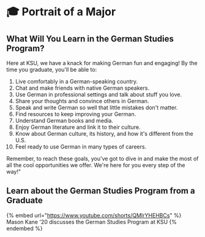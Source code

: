 # 🎓 Portrait of a Major

## What Will You Learn in the German Studies Program?

Here at KSU, we have a knack for making German fun and engaging! By the time you graduate, you'll be able to:

1. Live comfortably in a German-speaking country.
2. Chat and make friends with native German speakers.
3. Use German in professional settings and talk about stuff you love.
4. Share your thoughts and convince others in German.
5. Speak and write German so well that little mistakes don't matter.
6. Find resources to keep improving your German.
7. Understand German books and media.
8. Enjoy German literature and link it to their culture.
9. Know about German culture, its history, and how it's different from the U.S.
10. Feel ready to use German in many types of careers.

Remember, to reach these goals, you've got to dive in and make the most of all the cool opportunities we offer. We're here for you every step of the way!"

## Learn about the German Studies Program from a Graduate

{% embed url="https://www.youtube.com/shorts/QMIrYHEHBCs" %}
Mason Kane '20 discusses the German Studies Program at KSU
{% endembed %}
